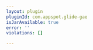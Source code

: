 ```yaml
---
layout: plugin
pluginId: com.appspot.glide-gae
isJarAvailable: true
error: ''
violations: []

---
```

